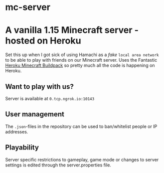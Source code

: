 # mc-server

# A vanilla 1.15 Minecraft server - hosted on Heroku

Set this up when I got sick of using Hamachi as a *fake* `local area network` to be able to play with friends on our Minecraft server. Uses the Fantastic [Heroku Minecraft Buildpack](https://github.com/jkutner/heroku-buildpack-minecraft) so pretty much all the code is happening on Heroku.

## Want to play with us?
Server is available at `0.tcp.ngrok.io:10143`

## User management
The `.json`-files in the repository can be used to ban/whitelist people or IP addresses.

## Playability 

Server specific restrictions to gameplay, game mode or changes to server settings is edited through the server.properties file. 
